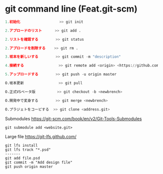 # git command line (Feat.git-scm)
``` Python
1.初始化                  >> git init

2.アプロードのリスト      >> git add .

2.リストを確認する        >> git status

2.アプロードを削除する    >> git rm .

3.坂本を新しいする        >> git commit -m "description"

4.接続する                >> git remote add <origin> <https://github.com/artmusic0/my-first.git>

5.アップロードする        >> git push -u origin master

O.坂本更新                >> git pull

O.正式VSベータ版          >> git checkout -b <newbrench>

O.開発中で変身する        >> git merge <newbrench>

O.プラジェトをコーピする  >> git clone <address.git>
```
Submodules
https://git-scm.com/book/en/v2/Git-Tools-Submodules
```
git submodule add <website.git>
```

Large file
https://git-lfs.github.com/
```
git lfs install
git lfs track "*.psd"
-------
git add file.psd
git commit -m "Add design file"
git push origin master
```
